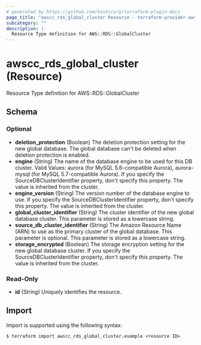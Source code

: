 ```yaml
---
# generated by https://github.com/hashicorp/terraform-plugin-docs
page_title: "awscc_rds_global_cluster Resource - terraform-provider-awscc"
subcategory: ""
description: |-
  Resource Type definition for AWS::RDS::GlobalCluster
---
```


# awscc_rds_global_cluster (Resource)

Resource Type definition for AWS::RDS::GlobalCluster



<!-- schema generated by tfplugindocs -->
## Schema

### Optional

- **deletion_protection** (Boolean) The deletion protection setting for the new global database. The global database can't be deleted when deletion protection is enabled.
- **engine** (String) The name of the database engine to be used for this DB cluster. Valid Values: aurora (for MySQL 5.6-compatible Aurora), aurora-mysql (for MySQL 5.7-compatible Aurora).
If you specify the SourceDBClusterIdentifier property, don't specify this property. The value is inherited from the cluster.
- **engine_version** (String) The version number of the database engine to use. If you specify the SourceDBClusterIdentifier property, don't specify this property. The value is inherited from the cluster.
- **global_cluster_identifier** (String) The cluster identifier of the new global database cluster. This parameter is stored as a lowercase string.
- **source_db_cluster_identifier** (String) The Amazon Resource Name (ARN) to use as the primary cluster of the global database. This parameter is optional. This parameter is stored as a lowercase string.
- **storage_encrypted** (Boolean) The storage encryption setting for the new global database cluster.
If you specify the SourceDBClusterIdentifier property, don't specify this property. The value is inherited from the cluster.

### Read-Only

- **id** (String) Uniquely identifies the resource.

## Import

Import is supported using the following syntax:

```shell
$ terraform import awscc_rds_global_cluster.example <resource ID>
```
